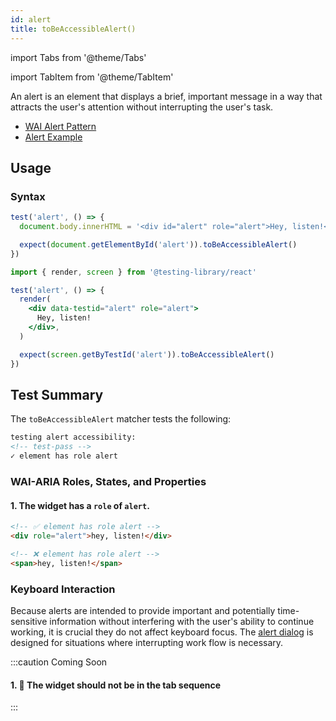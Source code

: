 ```yaml
---
id: alert
title: toBeAccessibleAlert()
---
```


import Tabs from '@theme/Tabs'

import TabItem from '@theme/TabItem'

An alert is an element that displays a brief, important message in a way that attracts the user's
attention without interrupting the user's task.

- [WAI Alert Pattern](https://www.w3.org/WAI/ARIA/apg/patterns/alert/)
- [Alert Example](https://www.w3.org/WAI/ARIA/apg/example-index/alert/alert.html)

## Usage

### Syntax

<Tabs>
<TabItem label="Vanilla JS" value="js">

```js
test('alert', () => {
  document.body.innerHTML = '<div id="alert" role="alert">Hey, listen!</div>'

  expect(document.getElementById('alert')).toBeAccessibleAlert()
})
```

</TabItem>
<TabItem default label="React + Testing Library" value="rtl">

```jsx
import { render, screen } from '@testing-library/react'

test('alert', () => {
  render(
    <div data-testid="alert" role="alert">
      Hey, listen!
    </div>,
  )

  expect(screen.getByTestId('alert')).toBeAccessibleAlert()
})
```

</TabItem>
</Tabs>

## Test Summary

The `toBeAccessibleAlert` matcher tests the following:

```html
testing alert accessibility:
<!-- test-pass -->
✓ element has role alert
```

### WAI-ARIA Roles, States, and Properties

#### 1. The widget has a `role` of `alert`.

```html
<!-- ✅ element has role alert -->
<div role="alert">hey, listen!</div>

<!-- ❌ element has role alert -->
<span>hey, listen!</span>
```

### Keyboard Interaction

Because alerts are intended to provide important and potentially time-sensitive information without
interfering with the user's ability to continue working, it is crucial they do not affect keyboard
focus. The [alert dialog](/matchers/alertdialog) is designed for situations where interrupting work
flow is necessary.

:::caution Coming Soon

#### 1. 🚧 The widget should not be in the tab sequence

:::
